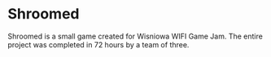 # Shroomed
Shroomed is a small game created for Wisniowa WIFI Game Jam. The entire project was completed in 72 hours by a team of three.
